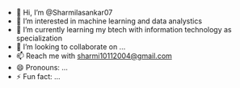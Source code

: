 - 👋 Hi, I’m @Sharmilasankar07
- 👀 I’m interested in machine learning and data analystics
- 🌱 I’m currently learning my btech with information technology as specialization
- 💞️ I’m looking to collaborate on ...
- 📫 Reach me with sharmi10112004@gmail.com
- 😄 Pronouns: ...
- ⚡ Fun fact: ...

<!---
Sharmilasankar07/Sharmilasankar07 is a ✨ special ✨ repository because its `README.md` (this file) appears on your GitHub profile.
You can click the Preview link to take a look at your changes.
--->
